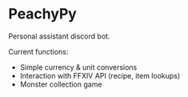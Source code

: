 # PeachyPy

Personal assistant discord bot.

Current functions:
- Simple currency & unit conversions
- Interaction with FFXIV API (recipe, item lookups)
- Monster collection game